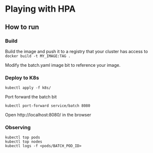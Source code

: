 # Playing with HPA

## How to run

### Build

Build the image and push it to a registry that your cluster has access to
`docker build -t MY_IMAGE:TAG .`

Modify the batch.yaml image bit to reference your image.


### Deploy to K8s
```shell script
kubectl apply -f k8s/
```

Port forward the batch bit
```shell script
kubectl port-forward service/batch 8080
```

Open http://localhost:8080/ in the browser

### Observing

```shell script
kubectl top pods
kubectl top nodes
kubectl logs -f <pods/BATCH_POD_ID>
```